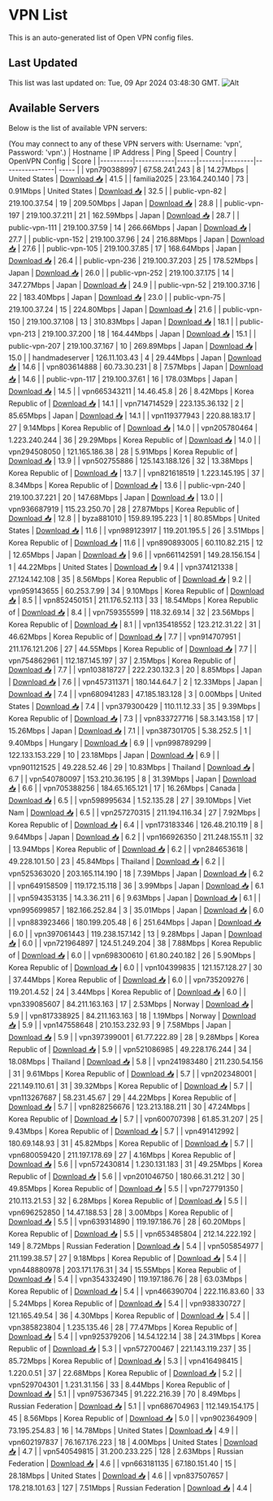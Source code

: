 # VPN List

This is an auto-generated list of Open VPN config files.

## Last Updated

This list was last updated on: Tue, 09 Apr 2024 03:48:30 GMT.
![Alt](https://repobeats.axiom.co/api/embed/186b98318ef1479477931607c1ad7d823f12451f.svg "Repobeats analytics image")

## Available Servers

Below is the list of available VPN servers:

(You may connect to any of these VPN servers with: Username: 'vpn', Password: 'vpn'.)
| Hostname | IP Address | Ping | Speed | Country | OpenVPN Config | Score |
|----------|------------|------|-------|---------|----------------| ----- |
| vpn790388997 | 67.58.241.243 | 8 | 14.27Mbps | United States | [Download 📥](./configs/server_0_US.ovpn) | 41.5 |
| familia2025 | 23.164.240.140 | 73 | 0.91Mbps | United States | [Download 📥](./configs/server_1_US.ovpn) | 32.5 |
| public-vpn-82 | 219.100.37.54 | 19 | 209.50Mbps | Japan | [Download 📥](./configs/server_2_JP.ovpn) | 28.8 |
| public-vpn-197 | 219.100.37.211 | 21 | 162.59Mbps | Japan | [Download 📥](./configs/server_3_JP.ovpn) | 28.7 |
| public-vpn-111 | 219.100.37.59 | 14 | 266.66Mbps | Japan | [Download 📥](./configs/server_4_JP.ovpn) | 27.7 |
| public-vpn-152 | 219.100.37.96 | 24 | 216.88Mbps | Japan | [Download 📥](./configs/server_5_JP.ovpn) | 27.6 |
| public-vpn-105 | 219.100.37.85 | 17 | 168.64Mbps | Japan | [Download 📥](./configs/server_6_JP.ovpn) | 26.4 |
| public-vpn-236 | 219.100.37.203 | 25 | 178.52Mbps | Japan | [Download 📥](./configs/server_7_JP.ovpn) | 26.0 |
| public-vpn-252 | 219.100.37.175 | 14 | 347.27Mbps | Japan | [Download 📥](./configs/server_8_JP.ovpn) | 24.9 |
| public-vpn-52 | 219.100.37.16 | 22 | 183.40Mbps | Japan | [Download 📥](./configs/server_9_JP.ovpn) | 23.0 |
| public-vpn-75 | 219.100.37.24 | 15 | 224.80Mbps | Japan | [Download 📥](./configs/server_10_JP.ovpn) | 21.6 |
| public-vpn-150 | 219.100.37.108 | 13 | 310.83Mbps | Japan | [Download 📥](./configs/server_11_JP.ovpn) | 18.1 |
| public-vpn-213 | 219.100.37.200 | 18 | 164.44Mbps | Japan | [Download 📥](./configs/server_12_JP.ovpn) | 15.1 |
| public-vpn-207 | 219.100.37.167 | 10 | 269.89Mbps | Japan | [Download 📥](./configs/server_13_JP.ovpn) | 15.0 |
| handmadeserver | 126.11.103.43 | 4 | 29.44Mbps | Japan | [Download 📥](./configs/server_14_JP.ovpn) | 14.6 |
| vpn803614888 | 60.73.30.231 | 8 | 7.57Mbps | Japan | [Download 📥](./configs/server_15_JP.ovpn) | 14.6 |
| public-vpn-117 | 219.100.37.61 | 16 | 178.03Mbps | Japan | [Download 📥](./configs/server_16_JP.ovpn) | 14.5 |
| vpn665343211 | 14.46.45.8 | 26 | 8.42Mbps | Korea Republic of | [Download 📥](./configs/server_17_KR.ovpn) | 14.1 |
| vpn714714529 | 223.135.36.132 | 2 | 85.65Mbps | Japan | [Download 📥](./configs/server_18_JP.ovpn) | 14.1 |
| vpn119377943 | 220.88.183.17 | 27 | 9.14Mbps | Korea Republic of | [Download 📥](./configs/server_19_KR.ovpn) | 14.0 |
| vpn205780464 | 1.223.240.244 | 36 | 29.29Mbps | Korea Republic of | [Download 📥](./configs/server_20_KR.ovpn) | 14.0 |
| vpn294508050 | 121.165.186.38 | 28 | 5.91Mbps | Korea Republic of | [Download 📥](./configs/server_21_KR.ovpn) | 13.9 |
| vpn502755886 | 125.143.188.126 | 32 | 13.38Mbps | Korea Republic of | [Download 📥](./configs/server_22_KR.ovpn) | 13.7 |
| vpn821618519 | 1.223.145.195 | 37 | 8.34Mbps | Korea Republic of | [Download 📥](./configs/server_23_KR.ovpn) | 13.6 |
| public-vpn-240 | 219.100.37.221 | 20 | 147.68Mbps | Japan | [Download 📥](./configs/server_24_JP.ovpn) | 13.0 |
| vpn936687919 | 115.23.250.70 | 28 | 27.87Mbps | Korea Republic of | [Download 📥](./configs/server_25_KR.ovpn) | 12.8 |
| byza881010 | 159.89.195.223 | 1 | 80.85Mbps | United States | [Download 📥](./configs/server_26_US.ovpn) | 11.6 |
| vpn989123917 | 119.201.195.5 | 26 | 3.51Mbps | Korea Republic of | [Download 📥](./configs/server_27_KR.ovpn) | 11.6 |
| vpn890893005 | 60.110.82.215 | 12 | 12.65Mbps | Japan | [Download 📥](./configs/server_28_JP.ovpn) | 9.6 |
| vpn661142591 | 149.28.156.154 | 1 | 44.22Mbps | United States | [Download 📥](./configs/server_29_US.ovpn) | 9.4 |
| vpn374121338 | 27.124.142.108 | 35 | 8.56Mbps | Korea Republic of | [Download 📥](./configs/server_30_KR.ovpn) | 9.2 |
| vpn959143655 | 60.253.7.99 | 34 | 9.10Mbps | Korea Republic of | [Download 📥](./configs/server_31_KR.ovpn) | 8.5 |
| vpn852450151 | 211.176.52.113 | 33 | 18.54Mbps | Korea Republic of | [Download 📥](./configs/server_32_KR.ovpn) | 8.4 |
| vpn759355599 | 118.32.69.14 | 32 | 23.56Mbps | Korea Republic of | [Download 📥](./configs/server_33_KR.ovpn) | 8.1 |
| vpn135418552 | 123.212.31.22 | 31 | 46.62Mbps | Korea Republic of | [Download 📥](./configs/server_34_KR.ovpn) | 7.7 |
| vpn914707951 | 211.176.121.206 | 27 | 44.55Mbps | Korea Republic of | [Download 📥](./configs/server_35_KR.ovpn) | 7.7 |
| vpn754862961 | 112.187.145.197 | 37 | 2.15Mbps | Korea Republic of | [Download 📥](./configs/server_36_KR.ovpn) | 7.7 |
| vpn103818727 | 222.230.132.3 | 20 | 8.85Mbps | Japan | [Download 📥](./configs/server_37_JP.ovpn) | 7.6 |
| vpn457311371 | 180.144.64.7 | 2 | 12.33Mbps | Japan | [Download 📥](./configs/server_38_JP.ovpn) | 7.4 |
| vpn680941283 | 47.185.183.128 | 3 | 0.00Mbps | United States | [Download 📥](./configs/server_39_US.ovpn) | 7.4 |
| vpn379300429 | 110.11.12.33 | 35 | 9.39Mbps | Korea Republic of | [Download 📥](./configs/server_40_KR.ovpn) | 7.3 |
| vpn833727716 | 58.3.143.158 | 17 | 15.26Mbps | Japan | [Download 📥](./configs/server_41_JP.ovpn) | 7.1 |
| vpn387301705 | 5.38.252.5 | 1 | 9.40Mbps | Hungary | [Download 📥](./configs/server_42_HU.ovpn) | 6.9 |
| vpn998789299 | 122.133.153.229 | 10 | 23.18Mbps | Japan | [Download 📥](./configs/server_43_JP.ovpn) | 6.9 |
| vpn901121525 | 49.228.52.46 | 29 | 10.83Mbps | Thailand | [Download 📥](./configs/server_44_TH.ovpn) | 6.7 |
| vpn540780097 | 153.210.36.195 | 8 | 31.39Mbps | Japan | [Download 📥](./configs/server_45_JP.ovpn) | 6.6 |
| vpn705388256 | 184.65.165.121 | 17 | 16.26Mbps | Canada | [Download 📥](./configs/server_46_CA.ovpn) | 6.5 |
| vpn598995634 | 1.52.135.28 | 27 | 39.10Mbps | Viet Nam | [Download 📥](./configs/server_47_VN.ovpn) | 6.5 |
| vpn257270315 | 211.194.116.34 | 27 | 7.92Mbps | Korea Republic of | [Download 📥](./configs/server_48_KR.ovpn) | 6.4 |
| vpn173183346 | 126.48.210.119 | 8 | 9.64Mbps | Japan | [Download 📥](./configs/server_49_JP.ovpn) | 6.2 |
| vpn166926350 | 211.248.155.11 | 32 | 13.94Mbps | Korea Republic of | [Download 📥](./configs/server_50_KR.ovpn) | 6.2 |
| vpn284653618 | 49.228.101.50 | 23 | 45.84Mbps | Thailand | [Download 📥](./configs/server_51_TH.ovpn) | 6.2 |
| vpn525363020 | 203.165.114.190 | 18 | 7.39Mbps | Japan | [Download 📥](./configs/server_52_JP.ovpn) | 6.2 |
| vpn649158509 | 119.172.15.118 | 36 | 3.99Mbps | Japan | [Download 📥](./configs/server_53_JP.ovpn) | 6.1 |
| vpn594353135 | 14.3.36.211 | 6 | 9.63Mbps | Japan | [Download 📥](./configs/server_54_JP.ovpn) | 6.1 |
| vpn995699857 | 182.166.252.84 | 3 | 35.01Mbps | Japan | [Download 📥](./configs/server_55_JP.ovpn) | 6.0 |
| vpn883923466 | 180.199.205.48 | 6 | 251.64Mbps | Japan | [Download 📥](./configs/server_56_JP.ovpn) | 6.0 |
| vpn397061443 | 119.238.157.142 | 13 | 9.28Mbps | Japan | [Download 📥](./configs/server_57_JP.ovpn) | 6.0 |
| vpn721964897 | 124.51.249.204 | 38 | 7.88Mbps | Korea Republic of | [Download 📥](./configs/server_58_KR.ovpn) | 6.0 |
| vpn698300610 | 61.80.240.182 | 26 | 5.90Mbps | Korea Republic of | [Download 📥](./configs/server_59_KR.ovpn) | 6.0 |
| vpn104399835 | 121.157.128.27 | 30 | 37.44Mbps | Korea Republic of | [Download 📥](./configs/server_60_KR.ovpn) | 6.0 |
| vpn735209276 | 119.201.4.52 | 24 | 3.44Mbps | Korea Republic of | [Download 📥](./configs/server_61_KR.ovpn) | 6.0 |
| vpn339085607 | 84.211.163.163 | 17 | 2.53Mbps | Norway | [Download 📥](./configs/server_62_NO.ovpn) | 5.9 |
| vpn817338925 | 84.211.163.163 | 18 | 1.19Mbps | Norway | [Download 📥](./configs/server_63_NO.ovpn) | 5.9 |
| vpn147558648 | 210.153.232.93 | 9 | 7.58Mbps | Japan | [Download 📥](./configs/server_64_JP.ovpn) | 5.9 |
| vpn397399001 | 61.77.222.89 | 28 | 9.28Mbps | Korea Republic of | [Download 📥](./configs/server_65_KR.ovpn) | 5.9 |
| vpn521086985 | 49.228.176.244 | 34 | 18.08Mbps | Thailand | [Download 📥](./configs/server_66_TH.ovpn) | 5.8 |
| vpn241983480 | 211.230.54.156 | 31 | 9.61Mbps | Korea Republic of | [Download 📥](./configs/server_67_KR.ovpn) | 5.7 |
| vpn202348001 | 221.149.110.61 | 31 | 39.32Mbps | Korea Republic of | [Download 📥](./configs/server_68_KR.ovpn) | 5.7 |
| vpn113267687 | 58.231.45.67 | 29 | 44.22Mbps | Korea Republic of | [Download 📥](./configs/server_69_KR.ovpn) | 5.7 |
| vpn828256676 | 123.213.188.211 | 30 | 47.24Mbps | Korea Republic of | [Download 📥](./configs/server_70_KR.ovpn) | 5.7 |
| vpn600707398 | 61.85.31.207 | 25 | 9.43Mbps | Korea Republic of | [Download 📥](./configs/server_71_KR.ovpn) | 5.7 |
| vpn491412992 | 180.69.148.93 | 31 | 45.82Mbps | Korea Republic of | [Download 📥](./configs/server_72_KR.ovpn) | 5.7 |
| vpn680059420 | 211.197.178.69 | 27 | 4.16Mbps | Korea Republic of | [Download 📥](./configs/server_73_KR.ovpn) | 5.6 |
| vpn572430814 | 1.230.131.183 | 31 | 49.25Mbps | Korea Republic of | [Download 📥](./configs/server_74_KR.ovpn) | 5.6 |
| vpn201046750 | 180.66.31.212 | 30 | 49.85Mbps | Korea Republic of | [Download 📥](./configs/server_75_KR.ovpn) | 5.5 |
| vpn727791350 | 210.113.21.53 | 32 | 6.28Mbps | Korea Republic of | [Download 📥](./configs/server_76_KR.ovpn) | 5.5 |
| vpn696252850 | 14.47.188.53 | 28 | 3.00Mbps | Korea Republic of | [Download 📥](./configs/server_77_KR.ovpn) | 5.5 |
| vpn639314890 | 119.197.186.76 | 28 | 60.20Mbps | Korea Republic of | [Download 📥](./configs/server_78_KR.ovpn) | 5.5 |
| vpn653485804 | 212.14.222.192 | 149 | 8.72Mbps | Russian Federation | [Download 📥](./configs/server_79_RU.ovpn) | 5.4 |
| vpn505854977 | 211.199.38.57 | 27 | 9.18Mbps | Korea Republic of | [Download 📥](./configs/server_80_KR.ovpn) | 5.4 |
| vpn448880978 | 203.171.176.31 | 34 | 15.55Mbps | Korea Republic of | [Download 📥](./configs/server_81_KR.ovpn) | 5.4 |
| vpn354332490 | 119.197.186.76 | 28 | 63.03Mbps | Korea Republic of | [Download 📥](./configs/server_82_KR.ovpn) | 5.4 |
| vpn466390704 | 222.116.83.60 | 33 | 5.24Mbps | Korea Republic of | [Download 📥](./configs/server_83_KR.ovpn) | 5.4 |
| vpn938330727 | 121.165.49.54 | 36 | 4.30Mbps | Korea Republic of | [Download 📥](./configs/server_84_KR.ovpn) | 5.4 |
| vpn385823804 | 1.235.135.46 | 28 | 77.47Mbps | Korea Republic of | [Download 📥](./configs/server_85_KR.ovpn) | 5.4 |
| vpn925379206 | 14.54.122.14 | 38 | 24.31Mbps | Korea Republic of | [Download 📥](./configs/server_86_KR.ovpn) | 5.3 |
| vpn572700467 | 221.143.119.237 | 35 | 85.72Mbps | Korea Republic of | [Download 📥](./configs/server_87_KR.ovpn) | 5.3 |
| vpn416498415 | 1.220.0.51 | 37 | 22.68Mbps | Korea Republic of | [Download 📥](./configs/server_88_KR.ovpn) | 5.2 |
| vpn529704301 | 1.231.31.156 | 33 | 8.44Mbps | Korea Republic of | [Download 📥](./configs/server_89_KR.ovpn) | 5.1 |
| vpn975367345 | 91.222.216.39 | 70 | 8.49Mbps | Russian Federation | [Download 📥](./configs/server_90_RU.ovpn) | 5.1 |
| vpn686704963 | 112.149.154.175 | 45 | 8.56Mbps | Korea Republic of | [Download 📥](./configs/server_91_KR.ovpn) | 5.0 |
| vpn902364909 | 73.195.254.83 | 16 | 14.78Mbps | United States | [Download 📥](./configs/server_92_US.ovpn) | 4.9 |
| vpn602197837 | 76.167.176.223 | 18 | 4.00Mbps | United States | [Download 📥](./configs/server_93_US.ovpn) | 4.7 |
| vpn540549815 | 31.200.233.225 | 128 | 2.63Mbps | Russian Federation | [Download 📥](./configs/server_94_RU.ovpn) | 4.6 |
| vpn663181135 | 67.180.151.40 | 15 | 28.18Mbps | United States | [Download 📥](./configs/server_95_US.ovpn) | 4.6 |
| vpn837507657 | 178.218.101.63 | 127 | 7.51Mbps | Russian Federation | [Download 📥](./configs/server_96_RU.ovpn) | 4.4 |
